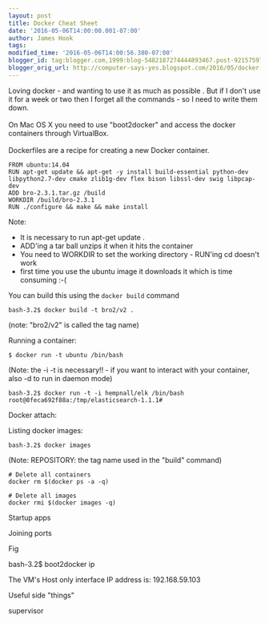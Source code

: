 ```yaml
---
layout: post
title: Docker Cheat Sheet
date: '2016-05-06T14:00:00.001-07:00'
author: James Hook
tags: 
modified_time: '2016-05-06T14:00:56.380-07:00'
blogger_id: tag:blogger.com,1999:blog-5482187274444893467.post-9215759797196979085
blogger_orig_url: http://computer-says-yes.blogspot.com/2016/05/docker-cheat-sheet.html
---
```


Loving docker - and wanting to use it as much as possible . But if I don't use it for a week or two then I forget all the commands - so I need to write them down.<br /><br />On Mac OS X you need to use "boot2docker" and access the docker containers through VirtualBox.<br /><br />Dockerfiles are a recipe for creating a new Docker container.

```
FROM ubuntu:14.04
RUN apt-get update && apt-get -y install build-essential python-dev libpython2.7-dev cmake zlib1g-dev flex bison libssl-dev swig libpcap-dev
ADD bro-2.3.1.tar.gz /build
WORKDIR /build/bro-2.3.1
RUN ./configure && make && make install
```

Note:

* It is necessary to run apt-get update .
* ADD'ing a tar ball unzips it when it hits the container
* You need to WORKDIR to set the working directory - RUN'ing cd doesn't work
* first time you use the ubuntu image it downloads it which is time consuming :-(

You can build this using the ```docker build``` command

```
bash-3.2$ docker build -t bro2/v2 .
```
(note: "bro2/v2" is called the tag name)

Running a container:

```
$ docker run -t ubuntu /bin/bash
```
(Note: the -i -t is necessary!! - if you want to interact with your container, also -d to run in daemon mode)

```
bash-3.2$ docker run -t -i hempnall/elk /bin/bash
root@8feca692f88a:/tmp/elasticsearch-1.1.1#
````

Docker attach:

Listing docker images:

```
bash-3.2$ docker images
```
(Note: REPOSITORY: the tag name used in the "build" command)

```
# Delete all containers
docker rm $(docker ps -a -q)

# Delete all images
docker rmi $(docker images -q)
```

Startup apps

Joining ports

Fig

bash-3.2$ boot2docker ip

The VM's Host only interface IP address is: 192.168.59.103

Useful side "things"

supervisor